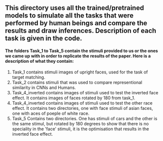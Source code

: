 ## This directory uses all the trained/pretrained models to simulate all the tasks that were performed by human beings and compare the results and draw inferences. Description of each task is given in the code. 

#### The folders Task_1 to Task_5 contain the stimuli provided to us or the ones we came up with in order to replicate the results of the paper. Here is a description of what they contain:

1. Task_1 contains stimuli images of upright faces, used for the task of target matching.
2. Task_2 contains stimuli that was used to compare representional similarity in CNNs and Humans.
3. Task_4_inverted contains images of stimuli used to test the inverted face effect. It contains images of faces rotated by 180 from task_1.
4. Task_4_inverted contains images of stimuli used to test the other race effect. It contains two directories, one with face stimuli of asian faces, one with aces of poeple of white race.
5. Task_5 Contains two directories. One has stimuli of cars and the other is the same stimul, but rotated by 180 degrees to show that there is no speciality in the 'face' stimuli, it is the optimisation that results in the inverted face effect. 